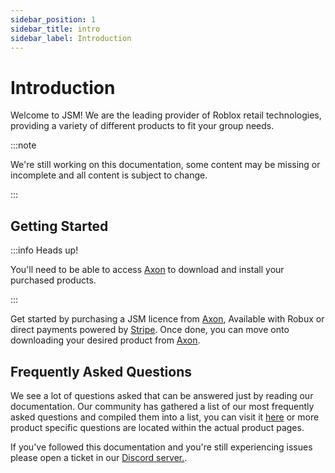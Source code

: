```yaml
---
sidebar_position: 1
sidebar_title: intro
sidebar_label: Introduction
---
```


# Introduction
Welcome to JSM! We are the leading provider of Roblox retail technologies, providing a variety of different products to fit your group needs.

:::note

We're still working on this documentation, some content may be missing or incomplete and all content is subject to change.

:::

## Getting Started

:::info Heads up!

You'll need to be able to access [Axon](https://axon.whitehill.club) to download and install your purchased products.

:::

Get started by purchasing a JSM licence from [Axon](https://axon.whitehill.club), Available with Robux or direct payments powered by [Stripe](https://stripe.com/gb). Once done, you can move onto downloading your desired product from [Axon](https://axon.whitehill.club).

## Frequently Asked Questions
We see a lot of questions asked that can be answered just by reading our documentation. Our community has gathered a list of our most frequently asked questions and compiled them into a list, you can visit it [here](https://support.whitehill.club/) or more product specific questions are located within the actual product pages.

If you've followed this documentation and you're still experiencing issues please open a ticket in our [Discord server.](https://whitehill.club/discord/).
